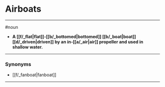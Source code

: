 # Airboats
---
#noun
- **A [[f/_flat|flat]]-[[b/_bottomed|bottomed]] [[b/_boat|boat]] [[d/_driven|driven]] by an in-[[a/_air|air]] propeller and used in shallow water.**
---
### Synonyms
- [[f/_fanboat|fanboat]]
---
